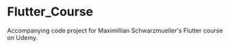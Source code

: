 # Flutter_Course
Accompanying code project for Maximillian Schwarzmueller's Flutter course on Udemy.
